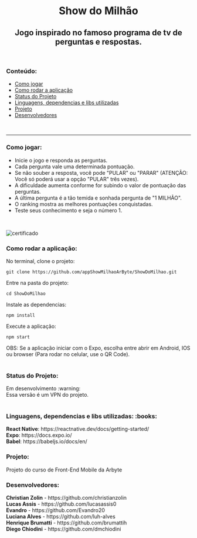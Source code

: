 <h1 align='center'>Show do Milhão</h1>

<h2 align="center">Jogo inspirado no famoso programa de tv de perguntas e respostas.</h2>
<br/>
<h3>Conteúdo:</h3>

- [Como jogar](#como-jogar)
- [Como rodar a aplicação](#como-rodar-a-aplicação)
- [Status do Projeto](#status-do-projeto)
- [Linguagens, dependencias e libs utilizadas](#linguagens-dependencias-e-libs-utilizadas-books)
- [Projeto](#projeto)
- [Desenvolvedores](#desenvolvedores)

<br/>
<hr/>
<h3>Como jogar:</h4>
<ul>
<li>Inicie o jogo e responda as perguntas.</li>
<li>Cada pergunta vale uma determinada pontuação.</li>
<li>Se não souber a resposta, você pode "PULAR" ou "PARAR" (ATENÇÃO: Você só poderá usar a opção "PULAR" três vezes).
<li>A dificuldade aumenta conforme for subindo o valor de pontuação das perguntas.</li>
<li>A última pergunta é a tão temida e sonhada pergunta de "1 MILHÃO".
<li>O ranking mostra as melhores pontuações conquistadas.
<li>Teste seus conhecimento e seja o número 1.</li>
</ul>
<br/>

![certificado](https://user-images.githubusercontent.com/41700939/83447722-41a16f00-a427-11ea-8ad1-903a7d5a8b45.jpg)
<br/>


<h3>Como rodar a aplicação:</h3>

No terminal, clone o projeto:
```
git clone https://github.com/appShowMilhaoArByte/ShowDoMilhao.git
```
Entre na pasta do projeto:
```
cd ShowDoMilhao
```
Instale as dependencias:
```
npm install
```
Execute a aplicação:
```
npm start
```

OBS: Se a aplicação iniciar com o Expo, escolha entre abrir em Android, IOS ou browser (Para rodar no celular, use o QR Code).
<br/><br/>

<h3>Status do Projeto:</h3>
Em desenvolvimento :warning: <br/>
Essa versão é um VPN do projeto.
<br/><br/>

<h3>Linguagens, dependencias e libs utilizadas: :books:</h3>
<b>React Native</b>:  https://reactnative.dev/docs/getting-started/ <br/>
<b>Expo</b>: https://docs.expo.io/ <br/>
<b>Babel</b>: https://babeljs.io/docs/en/ <br/>

<h3>Projeto:</h3>
Projeto do curso de Front-End Mobile da Arbyte
<br/>

<h3>Desenvolvedores:</h3>
<b>Christian Zolin</b> - https://github.com/christianzolin <br/>
<b>Lucas Assis</b> - https://github.com/lucasassis0 <br/>
<b>Evandro</b> - https://github.com/Evandro20 <br/>
<b>Luciana Alves</b> - https://github.com/luh-alves <br/>
<b>Henrique Brumatti</b> - https://github.com/brumattih <br/>
<b>Diego Chiodini</b> - https://github.com/dmchiodini <br/>
